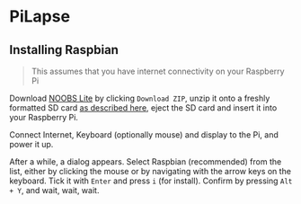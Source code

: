# PiLapse

## Installing Raspbian

> This assumes that you have internet connectivity on your Raspberry Pi

Download [NOOBS Lite](https://www.raspberrypi.org/downloads/noobs/) by clicking `Download ZIP`, unzip it onto a freshly formatted SD card [as described here](https://www.raspberrypi.org/learning/software-guide/quickstart/), eject the SD card and insert it into your Raspberry Pi.

Connect Internet, Keyboard (optionally mouse) and display to the Pi, and power it up.

After a while, a dialog appears. Select Raspbian (recommended) from the list, either by clicking the mouse or by navigating with the arrow keys on the keyboard. Tick it with `Enter` and press `i` (for install). Confirm by pressing `Alt + Y`, and wait, wait, wait.

